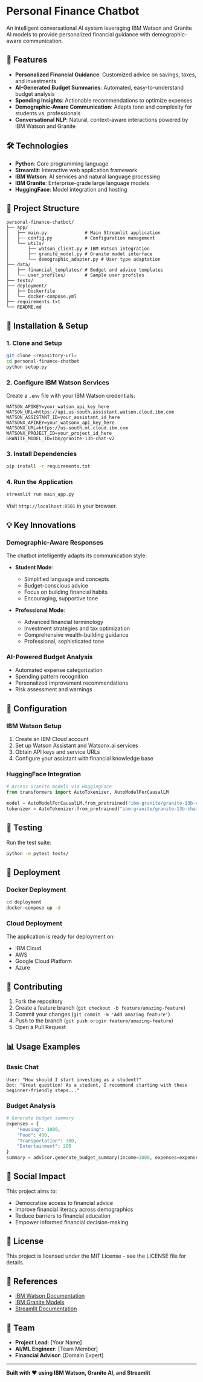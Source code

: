# Personal Finance Chatbot

An intelligent conversational AI system leveraging IBM Watson and Granite AI models to provide personalized financial guidance with demographic-aware communication.

## 🚀 Features

- **Personalized Financial Guidance**: Customized advice on savings, taxes, and investments
- **AI-Generated Budget Summaries**: Automated, easy-to-understand budget analysis
- **Spending Insights**: Actionable recommendations to optimize expenses
- **Demographic-Aware Communication**: Adapts tone and complexity for students vs. professionals
- **Conversational NLP**: Natural, context-aware interactions powered by IBM Watson and Granite

## 🛠️ Technologies

- **Python**: Core programming language
- **Streamlit**: Interactive web application framework
- **IBM Watson**: AI services and natural language processing
- **IBM Granite**: Enterprise-grade large language models
- **HuggingFace**: Model integration and hosting

## 📁 Project Structure

```
personal-finance-chatbot/
├── app/
│   ├── main.py              # Main Streamlit application
│   ├── config.py            # Configuration management
│   └── utils/
│       ├── watson_client.py # IBM Watson integration
│       ├── granite_model.py # Granite model interface
│       └── demographic_adapter.py # User type adaptation
├── data/
│   ├── financial_templates/ # Budget and advice templates
│   └── user_profiles/       # Sample user profiles
├── tests/
├── deployment/
│   ├── Dockerfile
│   └── docker-compose.yml
├── requirements.txt
└── README.md
```

## 🔧 Installation & Setup

### 1. Clone and Setup
```bash
git clone <repository-url>
cd personal-finance-chatbot
python setup.py
```

### 2. Configure IBM Watson Services

Create a `.env` file with your IBM Watson credentials:

```env
WATSON_APIKEY=your_watson_api_key_here
WATSON_URL=https://api.us-south.assistant.watson.cloud.ibm.com
WATSON_ASSISTANT_ID=your_assistant_id_here
WATSONX_APIKEY=your_watsonx_api_key_here
WATSONX_URL=https://us-south.ml.cloud.ibm.com
WATSONX_PROJECT_ID=your_project_id_here
GRANITE_MODEL_ID=ibm/granite-13b-chat-v2
```

### 3. Install Dependencies
```bash
pip install -r requirements.txt
```

### 4. Run the Application
```bash
streamlit run main_app.py
```

Visit `http://localhost:8501` in your browser.

## 💡 Key Innovations

### Demographic-Aware Responses
The chatbot intelligently adapts its communication style:

- **Student Mode**: 
  - Simplified language and concepts
  - Budget-conscious advice
  - Focus on building financial habits
  - Encouraging, supportive tone

- **Professional Mode**:
  - Advanced financial terminology
  - Investment strategies and tax optimization
  - Comprehensive wealth-building guidance
  - Professional, sophisticated tone

### AI-Powered Budget Analysis
- Automated expense categorization
- Spending pattern recognition
- Personalized improvement recommendations
- Risk assessment and warnings

## 🔐 Configuration

### IBM Watson Setup
1. Create an IBM Cloud account
2. Set up Watson Assistant and Watsonx.ai services
3. Obtain API keys and service URLs
4. Configure your assistant with financial knowledge base

### HuggingFace Integration
```python
# Access Granite models via HuggingFace
from transformers import AutoTokenizer, AutoModelForCausalLM

model = AutoModelForCausalLM.from_pretrained("ibm-granite/granite-13b-chat-v2")
tokenizer = AutoTokenizer.from_pretrained("ibm-granite/granite-13b-chat-v2")
```

## 🧪 Testing

Run the test suite:
```bash
python -m pytest tests/
```

## 🚢 Deployment

### Docker Deployment
```bash
cd deployment
docker-compose up -d
```

### Cloud Deployment
The application is ready for deployment on:
- IBM Cloud
- AWS
- Google Cloud Platform
- Azure

## 🤝 Contributing

1. Fork the repository
2. Create a feature branch (`git checkout -b feature/amazing-feature`)
3. Commit your changes (`git commit -m 'Add amazing feature'`)
4. Push to the branch (`git push origin feature/amazing-feature`)
5. Open a Pull Request

## 📊 Usage Examples

### Basic Chat
```
User: "How should I start investing as a student?"
Bot: "Great question! As a student, I recommend starting with these beginner-friendly steps..."
```

### Budget Analysis
```python
# Generate budget summary
expenses = {
    "Housing": 1000,
    "Food": 400,
    "Transportation": 300,
    "Entertainment": 200
}
summary = advisor.generate_budget_summary(income=3000, expenses=expenses, user_type="student")
```

## 🌟 Social Impact

This project aims to:
- Democratize access to financial advice
- Improve financial literacy across demographics
- Reduce barriers to financial education
- Empower informed financial decision-making

## 📄 License

This project is licensed under the MIT License - see the LICENSE file for details.

## 🔗 References

- [IBM Watson Documentation](https://cloud.ibm.com/docs/assistant)
- [IBM Granite Models](https://huggingface.co/ibm-granite)
- [Streamlit Documentation](https://docs.streamlit.io)

## 👥 Team

- **Project Lead**: [Your Name]
- **AI/ML Engineer**: [Team Member]
- **Financial Advisor**: [Domain Expert]

---

**Built with ❤️ using IBM Watson, Granite AI, and Streamlit**